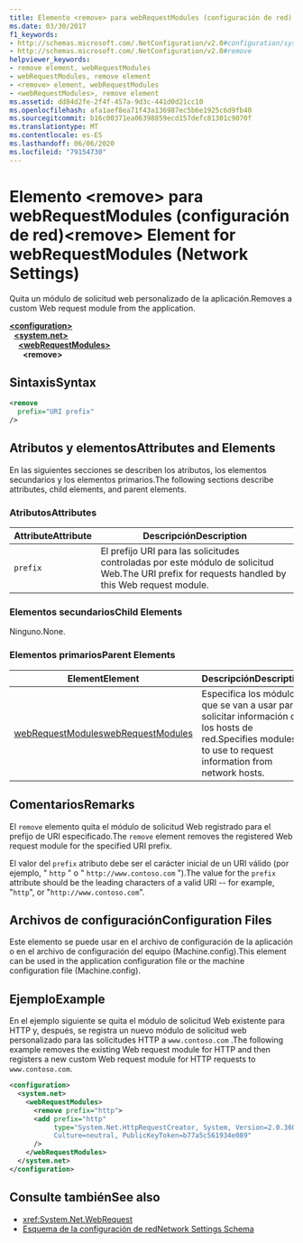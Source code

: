 ```yaml
---
title: Elemento <remove> para webRequestModules (configuración de red)
ms.date: 03/30/2017
f1_keywords:
- http://schemas.microsoft.com/.NetConfiguration/v2.0#configuration/system.net/webRequestModules/remove
- http://schemas.microsoft.com/.NetConfiguration/v2.0#remove
helpviewer_keywords:
- remove element, webRequestModules
- webRequestModules, remove element
- <remove> element, webRequestModules
- <webRequestModules>, remove element
ms.assetid: dd84d2fe-2f4f-457a-9d3c-441d0d21cc10
ms.openlocfilehash: afa1aef8ea71f43a136987ec5b6e1925c6d9fb40
ms.sourcegitcommit: b16c00371ea06398859ecd157defc81301c9070f
ms.translationtype: MT
ms.contentlocale: es-ES
ms.lasthandoff: 06/06/2020
ms.locfileid: "79154730"
---
```

# <a name="remove-element-for-webrequestmodules-network-settings"></a><span data-ttu-id="febde-102">Elemento \<remove> para webRequestModules (configuración de red)</span><span class="sxs-lookup"><span data-stu-id="febde-102">\<remove> Element for webRequestModules (Network Settings)</span></span>
<span data-ttu-id="febde-103">Quita un módulo de solicitud web personalizado de la aplicación.</span><span class="sxs-lookup"><span data-stu-id="febde-103">Removes a custom Web request module from the application.</span></span>  
  
[**\<configuration>**](../configuration-element.md)\
&nbsp;&nbsp;[**\<system.net>**](system-net-element-network-settings.md)\
&nbsp;&nbsp;&nbsp;&nbsp;[**\<webRequestModules>**](webrequestmodules-element-network-settings.md)\
&nbsp;&nbsp;&nbsp;&nbsp;&nbsp;&nbsp;**\<remove>**
  
## <a name="syntax"></a><span data-ttu-id="febde-104">Sintaxis</span><span class="sxs-lookup"><span data-stu-id="febde-104">Syntax</span></span>  
  
```xml  
<remove
  prefix="URI prefix"
/>  
```  
  
## <a name="attributes-and-elements"></a><span data-ttu-id="febde-105">Atributos y elementos</span><span class="sxs-lookup"><span data-stu-id="febde-105">Attributes and Elements</span></span>  
 <span data-ttu-id="febde-106">En las siguientes secciones se describen los atributos, los elementos secundarios y los elementos primarios.</span><span class="sxs-lookup"><span data-stu-id="febde-106">The following sections describe attributes, child elements, and parent elements.</span></span>  
  
### <a name="attributes"></a><span data-ttu-id="febde-107">Atributos</span><span class="sxs-lookup"><span data-stu-id="febde-107">Attributes</span></span>  
  
|<span data-ttu-id="febde-108">**Attribute**</span><span class="sxs-lookup"><span data-stu-id="febde-108">**Attribute**</span></span>|<span data-ttu-id="febde-109">**Descripción**</span><span class="sxs-lookup"><span data-stu-id="febde-109">**Description**</span></span>|  
|-------------------|---------------------|  
|`prefix`|<span data-ttu-id="febde-110">El prefijo URI para las solicitudes controladas por este módulo de solicitud Web.</span><span class="sxs-lookup"><span data-stu-id="febde-110">The URI prefix for requests handled by this Web request module.</span></span>|  
  
### <a name="child-elements"></a><span data-ttu-id="febde-111">Elementos secundarios</span><span class="sxs-lookup"><span data-stu-id="febde-111">Child Elements</span></span>  
 <span data-ttu-id="febde-112">Ninguno.</span><span class="sxs-lookup"><span data-stu-id="febde-112">None.</span></span>  
  
### <a name="parent-elements"></a><span data-ttu-id="febde-113">Elementos primarios</span><span class="sxs-lookup"><span data-stu-id="febde-113">Parent Elements</span></span>  
  
|<span data-ttu-id="febde-114">**Element**</span><span class="sxs-lookup"><span data-stu-id="febde-114">**Element**</span></span>|<span data-ttu-id="febde-115">**Descripción**</span><span class="sxs-lookup"><span data-stu-id="febde-115">**Description**</span></span>|  
|-----------------|---------------------|  
|[<span data-ttu-id="febde-116">webRequestModules</span><span class="sxs-lookup"><span data-stu-id="febde-116">webRequestModules</span></span>](webrequestmodules-element-network-settings.md)|<span data-ttu-id="febde-117">Especifica los módulos que se van a usar para solicitar información de los hosts de red.</span><span class="sxs-lookup"><span data-stu-id="febde-117">Specifies modules to use to request information from network hosts.</span></span>|  
  
## <a name="remarks"></a><span data-ttu-id="febde-118">Comentarios</span><span class="sxs-lookup"><span data-stu-id="febde-118">Remarks</span></span>  
 <span data-ttu-id="febde-119">El `remove` elemento quita el módulo de solicitud Web registrado para el prefijo de URI especificado.</span><span class="sxs-lookup"><span data-stu-id="febde-119">The `remove` element removes the registered Web request module for the specified URI prefix.</span></span>  
  
 <span data-ttu-id="febde-120">El valor del `prefix` atributo debe ser el carácter inicial de un URI válido (por ejemplo, " `http` " o " `http://www.contoso.com` ").</span><span class="sxs-lookup"><span data-stu-id="febde-120">The value for the `prefix` attribute should be the leading characters of a valid URI -- for example, "`http`", or "`http://www.contoso.com`".</span></span>  
  
## <a name="configuration-files"></a><span data-ttu-id="febde-121">Archivos de configuración</span><span class="sxs-lookup"><span data-stu-id="febde-121">Configuration Files</span></span>  
 <span data-ttu-id="febde-122">Este elemento se puede usar en el archivo de configuración de la aplicación o en el archivo de configuración del equipo (Machine.config).</span><span class="sxs-lookup"><span data-stu-id="febde-122">This element can be used in the application configuration file or the machine configuration file (Machine.config).</span></span>  
  
## <a name="example"></a><span data-ttu-id="febde-123">Ejemplo</span><span class="sxs-lookup"><span data-stu-id="febde-123">Example</span></span>  

<span data-ttu-id="febde-124">En el ejemplo siguiente se quita el módulo de solicitud Web existente para HTTP y, después, se registra un nuevo módulo de solicitud web personalizado para las solicitudes HTTP a `www.contoso.com` .</span><span class="sxs-lookup"><span data-stu-id="febde-124">The following example removes the existing Web request module for HTTP and then registers a new custom Web request module for HTTP requests to `www.contoso.com`.</span></span>
  
```xml  
<configuration>  
  <system.net>  
    <webRequestModules>  
      <remove prefix="http">  
      <add prefix="http"  
           type="System.Net.HttpRequestCreator, System, Version=2.0.3600.0,  
           Culture=neutral, PublicKeyToken=b77a5c561934e089"  
      />  
    </webRequestModules>  
  </system.net>  
</configuration>  
```  
  
## <a name="see-also"></a><span data-ttu-id="febde-125">Consulte también</span><span class="sxs-lookup"><span data-stu-id="febde-125">See also</span></span>

- <xref:System.Net.WebRequest>
- [<span data-ttu-id="febde-126">Esquema de la configuración de red</span><span class="sxs-lookup"><span data-stu-id="febde-126">Network Settings Schema</span></span>](index.md)
